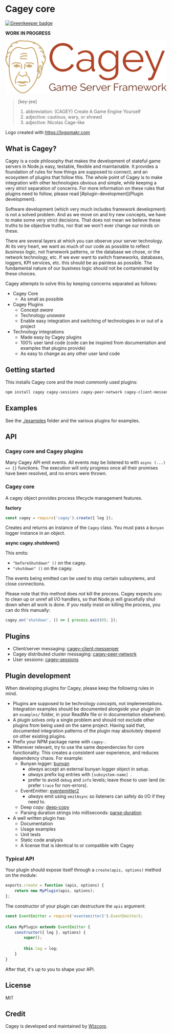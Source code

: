 # Cagey core

[![Greenkeeper badge](https://badges.greenkeeper.io/cagey-framework/cagey.svg)](https://greenkeeper.io/)

**WORK IN PROGRESS**

![Cagey Logo](./logo.png)

> [key-jee]
> 1. abbreviation: (CAGEY) Create A Game Engine Yourself
> 2. adjective: cautious, wary, or shrewd
> 3. adjective: Nicolas Cage-like

Logo created with https://logomakr.com

## What is Cagey?

Cagey is a code philosophy that makes the development of stateful game servers in Node.js easy, testable, flexible and
maintainable. It provides a foundation of rules for how things are supposed to connect, and an ecosystem of plugins that
follow this. The whole point of Cagey is to make integration with other technologies obvious and simple, while keeping a
very strict separation of concerns. For more information on these rules that plugins need to follow, please read
[#plugin-development](Plugin development).

Software development (which very much includes framework development) is not a solved problem. And as we move on and try
new concepts, we have to make some very strict decisions. That does not mean we believe these truths to be objective
truths, nor that we won't ever change our minds on these.

There are several layers at which you can observe your server technology. At its very heart, we want as much of our code
as possible to reflect *business logic*, not framework patterns, or the database we chose, or the network technology,
etc. If we ever want to switch frameworks, databases, loggers, KPI services, etc. this should be as painless as
possible. The fundamental nature of our business logic should not be contaminated by these choices.

Cagey attempts to solve this by keeping concerns separated as follows:

- Cagey Core
  - As small as possible
- Cagey Plugins
  - Concept *aware*
  - Technology *unaware*
  - Enable easy integration and switching of technologies in or out of a project
- Technology integrations
  - Made easy by Cagey plugins
  - 100% user land code (code can be inspired from documentation and examples that plugins provide)
  - As easy to change as any other user land code

## Getting started

This installs Cagey core and the most commonly used plugins:

```sh
npm install cagey cagey-sessions cagey-peer-network cagey-client-messenger
```

## Examples

See the [./examples](./examples) folder and the various plugins for examples.

## API

### Cagey core and Cagey plugins

Many Cagey API emit events. All events may be listened to with `async (...) => {}` functions. The execution will only
progress once all their promises have been resolved, and no errors were thrown.

### Cagey core

A cagey object provides process lifecycle management features.

**factory**

```js
const cagey = require('cagey').create({ log });
```

Creates and returns an instance of the `Cagey` class. You must pass a `Bunyan` logger instance in an object.

**async cagey.shutdown()**

This emits:

- `"beforeShutdown" ()` on the cagey.
- `"shutdown" ()` on the cagey.

The events being emitted can be used to stop certain subsystems, and close connections.

Please note that this method does *not* kill the process. Cagey expects you to clean up or unref all I/O handlers, so
that Node.js will gracefully shut down when all work is done. If you really insist on killing the process, you can do
this manually:

```js
cagey.on('shutdown', () => { process.exit(0); });
```

## Plugins

- Client/server messaging: [cagey-client-messenger](https://github.com/cagey-framework/cagey-client-messenger)
- Cagey distributed cluster messaging: [cagey-peer-network](https://github.com/cagey-framework/cagey-peer-network)
- User sessions: [cagey-sessions](https://github.com/cagey-framework/cagey-sessions)

## Plugin development

When developing plugins for Cagey, please keep the following rules in mind.

- Plugins are supposed to be technology *concepts*, not implementations. Integration examples should be documented
  alongside your plugin (in an `examples/` folder, in your ReadMe file or in documentation elsewhere).
- A plugin solves only a single problem and should not exclude other plugins from being used on the same project.
  Having said that, documented integration patterns of the plugin may absolutely depend on other existing plugins.
- Prefix your NPM package name with `cagey-`.
- Wherever relevant, try to use the same dependencies for core functionality. This creates a consistent user experience,
  and reduces dependency chaos. For example:
  - Bunyan logger: [bunyan](https://www.npmjs.com/package/bunyan)
    - *always* accept an external bunyan logger object in setup.
    - *always* prefix log entries with `[subsystem-name] `.
    - prefer to avoid `debug` and `info` levels; leave those to user land (ie: prefer `trace` for non-errors).
  - EventEmitter: [eventemitter2](https://www.npmjs.com/package/eventemitter2)
    - *always* emit using `emitAsync` so listeners can safely do I/O if they need to.
  - Deep copy: [deep-copy](https://www.npmjs.com/package/deep-copy)
  - Parsing duration strings into milliseconds: [parse-duration](https://www.npmjs.com/package/parse-duration)
- A well written plugin has:
  - Documentation
  - Usage examples
  - Unit tests
  - Static code analysis
  - A license that is identical to or compatible with Cagey

### Typical API

Your plugin should expose itself through a `create(apis, options)` method on the module:

```js
exports.create = function (apis, options) {
	return new MyPlugin(apis, options);
};
```

The constructor of your plugin can destructure the `apis` argument:

```js
const EventEmitter = require('eventemitter2').EventEmitter2;

class MyPlugin extends EventEmitter {
	constructor({ log }, options) {
		super();

		this.log = log;
    }
}
```

After that, it's up to you to shape your API.


## License

MIT

## Credit

Cagey is developed and maintained by [Wizcorp](https://wizcorp.jp/).
